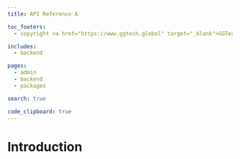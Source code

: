 ```yaml
---
title: API Reference A

toc_footers:
  - copyright <a href="https://www.ggtech.global" target="_blank">GGTech</a> 2021 ©

includes:
  - backend

pages:
  - admin
  - backend
  - packages

search: true

code_clipboard: true
---
```


# Introduction

